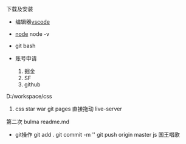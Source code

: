 下载及安装
- 编辑器[vscode](https://code.visualstudio.com/)
- [node](https://nodejs.org/en/)
  node -v
- git bash 

- 账号申请
  1. 掘金
  2. SF
  3. github 

D:/workspace/css
1. css star war
git pages
直接拖动
live-server


第二次 
bulma
readme.md
- git操作
  git add .
  git commit -m ''
  git push origin master
js
  国王唱歌
